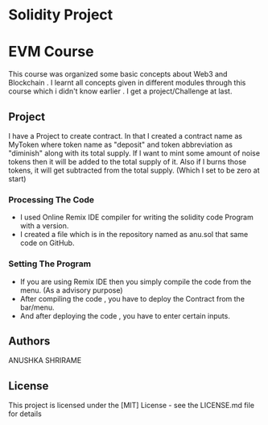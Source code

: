 # Solidity Project 

#  EVM Course
This course was organized some basic concepts about Web3 and Blockchain .
I learnt all concepts given in different modules through this course which i didn't know  earlier .
I get a project/Challenge at last.


## Project
I have a Project to create contract. In that I created a contract name as MyToken where token name as "deposit" and token abbreviation as "diminish" along with its total supply. If I want to mint some amount of noise tokens then it will be added to the total supply of it. Also if I burns those tokens, it will get subtracted from the total supply. (Which I set to be zero at start)

### Processing The Code 

* I used Online Remix IDE compiler for writing the solidity code Program with a version.
* I created a file which is in the repository named as anu.sol  that same code on GitHub.

### Setting The Program 

* If you are using Remix IDE then you simply compile the code from the  menu. (As a advisory purpose)
* After compiling the code , you have to deploy the Contract from the bar/menu.
* And after deploying the code , you have to enter certain inputs. 

## Authors
ANUSHKA SHRIRAME

## License
This project is licensed under the [MIT] License - see the LICENSE.md file for details
